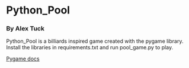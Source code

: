 # Python_Pool
### By Alex Tuck

Python_Pool is a billiards inspired game created with the pygame library.
Install the libraries in requirements.txt and run pool_game.py to play.

[Pygame docs](https://www.pygame.org/docs/)

